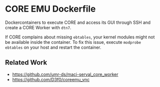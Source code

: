 # CORE EMU Dockerfile

Dockercontainers to execute CORE and access its GUI through SSH and create a
CORE Worker with `dtn7`.

If CORE complains about missing `ebtables`, your kernel modules might not be
available inside the container. To fix this issue, execute `modprobe ebtables`
on your host and restart the container.

## Related Work

- <https://github.com/umr-ds/maci-serval_core_worker>
- <https://github.com/D3f0/coreemu_vnc>
